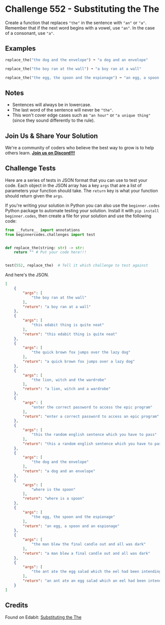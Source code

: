 # Challenge 552 - Substituting the The

Create a function that replaces `"the"` in the sentence with `"an"` or `"a"`. Remember that if the next word begins with a vowel, use `"an"`. In the case of a consonant, use `"a"`.

## Examples
```python
replace_the("the dog and the envelope") ➞ "a dog and an envelope"

replace_the("the boy ran at the wall") ➞ "a boy ran at a wall"

replace_the("the egg, the spoon and the espionage") ➞ "an egg, a spoon and an espionage"
```
## Notes

- Sentences will always be in lowercase.
- The last word of the sentence will never be `"the"`.
- This won't cover edge cases such as `"an hour"` or `"a unique thing"` (since they sound differently to the rule).

## Join Us & Share Your Solution

We're a community of coders who believe the best way to grow is to help others learn. **[Join us on Discord!!!](https://discord.gg/sfHykntuGy)**

## Challenge Tests

Here are a series of tests in JSON format that you can use to test your code. Each object in the JSON array has a key `args` that are a list of parameters your function should take. The `return` key is what your function should return given the `args`. 

If you're writing your solution in Python you can also use the `beginner.codes` Python package to automate testing your solution. Install it with `pip install beginner.codes`, then create a file for your solution and use the following code:
```python
from __future__ import annotations
from beginnercodes.challenges import test


def replace_the(string: str) -> str:
    return "" # Put your code here!!!


test(552, replace_the)  # Tell it which challenge to test against
```
And here's the JSON.
```json
[
    {
        "args": [
            "the boy ran at the wall"
        ],
        "return": "a boy ran at a wall"
    },
    {
        "args": [
            "this edabit thing is quite neat"
        ],
        "return": "this edabit thing is quite neat"
    },
    {
        "args": [
            "the quick brown fox jumps over the lazy dog"
        ],
        "return": "a quick brown fox jumps over a lazy dog"
    },
    {
        "args": [
            "the lion, witch and the wardrobe"
        ],
        "return": "a lion, witch and a wardrobe"
    },
    {
        "args": [
            "enter the correct password to access the epic program"
        ],
        "return": "enter a correct password to access an epic program"
    },
    {
        "args": [
            "this the random english sentence which you have to pass"
        ],
        "return": "this a random english sentence which you have to pass"
    },
    {
        "args": [
            "the dog and the envelope"
        ],
        "return": "a dog and an envelope"
    },
    {
        "args": [
            "where is the spoon"
        ],
        "return": "where is a spoon"
    },
    {
        "args": [
            "the egg, the spoon and the espionage"
        ],
        "return": "an egg, a spoon and an espionage"
    },
    {
        "args": [
            "the man blew the final candle out and all was dark"
        ],
        "return": "a man blew a final candle out and all was dark"
    },
    {
        "args": [
            "the ant ate the egg salad which the eel had been intending to eat over the weekend"
        ],
        "return": "an ant ate an egg salad which an eel had been intending to eat over a weekend"
    }
]
```
## Credits

Found on Edabit: [Substituting the The](https://edabit.com/challenge/JPfqYkt6KGhpwfYK7)
